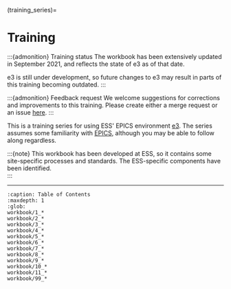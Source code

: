 (training_series)=

# Training

:::{admonition} Training status
The workbook has been extensively updated in September 2021, and reflects the
state of e3 as of that date.

e3 is still under development, so future changes to e3 may result in parts of
this training becoming outdated.
:::

:::{admonition} Feedback request
We welcome suggestions for corrections and improvements to this training. Please
create either a merge request or an issue
[here](https://gitlab.esss.lu.se/e3/e3.pages.esss.lu.se).
:::

This is a training series for using ESS' EPICS environment
[e3](https://gitlab.esss.lu.se/e3/e3). The series assumes some familiarity with
[EPICS](https://epics-controls.org), although you may be able to follow along
regardless.

:::{note}
This workbook has been developed at ESS, so it contains some site-specific
processes and standards. The ESS-specific components have been identified.  
:::

---

```{toctree}
:caption: Table of Contents
:maxdepth: 1
:glob:
workbook/1_*
workbook/2_*
workbook/3_*
workbook/4_*
workbook/5_*
workbook/6_*
workbook/7_*
workbook/8_*
workbook/9_*
workbook/10_*
workbook/11_*
workbook/99_*
```
